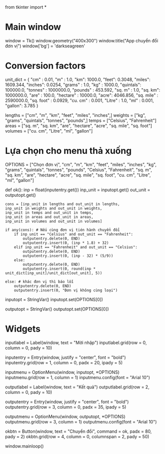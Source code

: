 from tkinter import *

# Main window
window = Tk()
window.geometry("400x300")
window.title("App chuyển đổi đơn vị")
window['bg'] = 'darkseagreen'
 
# Conversion factors
unit_dict = {
    "cm" : 0.01,
    "m" : 1.0,
    "km": 1000.0,
    "feet": 0.3048,
    "miles": 1609.344,
    "inches": 0.0254,
    "grams" : 1.0,
    "kg" : 1000.0,
    "quintals": 100000.0,
    "tonnes" : 1000000.0,
    "pounds" : 453.592,
    "sq. m" : 1.0,
    "sq. km": 1000000.0,
    "are" : 100.0,
    "hectare" : 10000.0,
    "acre": 4046.856,
    "sq. mile" : 2590000.0,
    "sq. foot" : 0.0929,
    "cu. cm" : 0.001,
    "Litre" : 1.0,
    "ml" : 0.001,
    "gallon": 3.785
}
 
lengths = ["cm", "m", "km", "feet", "miles", "inches",]
weights = ["kg", "grams", "quintals", "tonnes", "pounds",]
temps = ["Celsius", "Fahrenheit"]
areas = ["sq. m", "sq. km", "are", "hectare", "acre", "sq. mile", "sq. foot"]
volumes = ["cu. cm", "Litre", "ml", "gallon"]
 
# Lựa chọn cho menu thả xuống
OPTIONS = ["Chọn đơn vị",
            "cm",
            "m",
            "km",
            "feet",
            "miles",
            "inches",
            "kg",
            "grams",
            "quintals",
            "tonnes",
            "pounds",
            "Celsius",
            "Fahrenheit",
            "sq. m",
            "sq. km",
            "are",
            "hectare",
            "acre",
            "sq. mile",
            "sq. foot",
            "cu. cm",
            "Litre",
            "ml",
            "gallon"]
 

 
def ok():
    inp = float(inputentry.get())
    inp_unit = inputopt.get()
    out_unit = outputopt.get()
 
    cons = [inp_unit in lengths and out_unit in lengths,
    inp_unit in weights and out_unit in weights,
    inp_unit in temps and out_unit in temps,
    inp_unit in areas and out_unit in areas,
    inp_unit in volumes and out_unit in volumes]
 
    if any(cons): # Nếu cùng đơn vị tién hành chuyển đổi
        if inp_unit == "Celsius" and out_unit == "Fahrenheit":
            outputentry.delete(0, END)
            outputentry.insert(0, (inp * 1.8) + 32)
        elif inp_unit == "Fahrenheit" and out_unit == "Celsius":
            outputentry.delete(0, END)
            outputentry.insert(0, (inp - 32) * (5/9))
        else:
            outputentry.delete(0, END)
            outputentry.insert(0, round(inp * unit_dict[inp_unit]/unit_dict[out_unit], 5))
 
    else: # khác đơn vị thì báo lỗi
        outputentry.delete(0, END)
        outputentry.insert(0, "Đơn vị không cùng loại")
 
inputopt = StringVar()
inputopt.set(OPTIONS[0])
 
outputopt = StringVar()
outputopt.set(OPTIONS[0])
 
# Widgets
inputlabel = Label(window, text = "Mời nhập")
inputlabel.grid(row = 0, column = 0, pady = 10)
 
inputentry = Entry(window, justify = "center", font = "bold")
inputentry.grid(row = 1, column = 0, padx = 20, ipady = 5)
 
inputmenu = OptionMenu(window, inputopt, *OPTIONS)
inputmenu.grid(row = 1, column = 1)
inputmenu.config(font = "Arial 10")
 
outputlabel = Label(window, text = "Kết quả")
outputlabel.grid(row = 2, column = 0, pady = 10)
 
outputentry = Entry(window, justify = "center", font = "bold")
outputentry.grid(row = 3, column = 0, padx = 35, ipady = 5)
 
outputmenu = OptionMenu(window, outputopt, *OPTIONS)
outputmenu.grid(row = 3, column = 1)
outputmenu.config(font = "Arial 10")
 
okbtn = Button(window, text = "Chuyển đổi", command = ok, padx = 80, pady = 2)
okbtn.grid(row = 4, column = 0, columnspan = 2, pady = 50)
 
window.mainloop()

